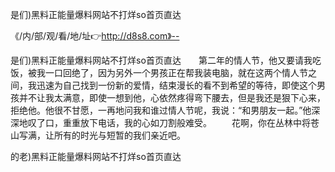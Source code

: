 是们)黑料正能量爆料网站不打烊so首页直达

《/内/部/观/看/地/址👉http://d8s8.com》--

是们)黑料正能量爆料网站不打烊so首页直达　　第二年的情人节，他又要请我吃饭，被我一口回绝了，因为另外一个男孩正在帮我装电脑，就在这两个情人节之间，我迅速为自己找到一份新的爱情，结束漫长的看不到希望的等待，即使这个男孩并不让我太满意，即使一想到他，心依然疼得弯下腰去，但是我还是狠下心来，拒绝他。他很不甘愿，一再地问我和谁过情人节呢，我说：“和男朋友一起。”他深深地叹了口，重重放下电话，我的心如刀割般难受。
　　花啊，你在丛林中将苍山写满，让所有的时光与短暂的我们亲近吧。





的老)黑料正能量爆料网站不打烊so首页直达

